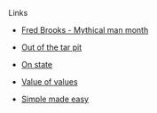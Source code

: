 
Links

* [Fred Brooks - Mythical man month]()

* [Out of the tar pit]()

* [On state]()

* [Value of values]()

* [Simple made easy]()